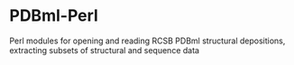 PDBml-Perl
==========

Perl modules for opening and reading RCSB PDBml structural depositions, extracting subsets of structural and sequence data
